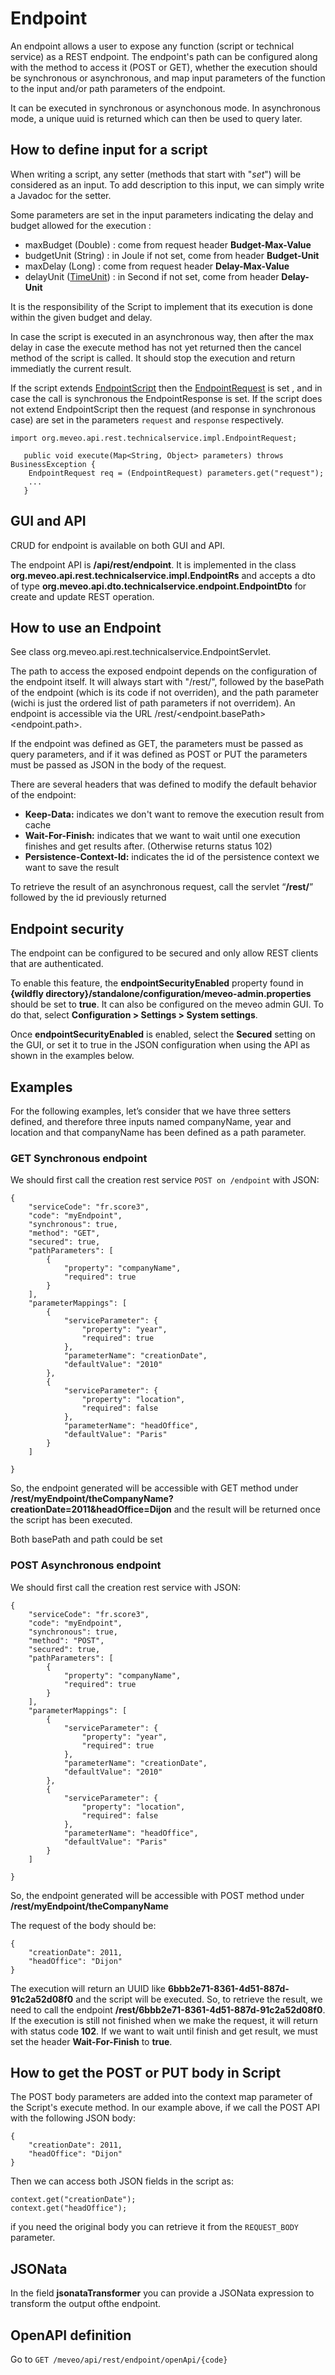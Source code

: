 # Endpoint

An endpoint allows a user to expose any function (script or technical service) as a REST endpoint. The endpoint's path can be configured along with the method to access it (POST or GET), whether the execution should be synchronous or asynchronous, and map input parameters of the function to the input and/or path parameters of the endpoint.

It can be executed in synchronous or asynchonous mode. In asynchronous mode, a unique uuid is returned which can then be used to query later.

## How to define input for a script

When writing a script, any setter (methods that start with "_set_") will be considered as an input. To add description to this input, we can simply write a Javadoc for the setter.

Some parameters are set in the input parameters indicating the delay and budget allowed for the execution :

 - maxBudget (Double)  : come from request header **Budget-Max-Value** 
 - budgetUnit (String) : in Joule if not set, come from header **Budget-Unit**
 - maxDelay (Long)  : come from request header **Delay-Max-Value** 
 - delayUnit ([TimeUnit](https://docs.oracle.com/en/java/javase/11/docs/api/java.base/java/util/concurrent/TimeUnit.html)) : in Second if not set, come from header **Delay-Unit**
 
It is the responsibility of the Script to implement that its execution is done within the given budget and delay.

In case the script is executed in an asynchronous way, then after the max delay in case the execute method has not yet returned
then the cancel method of the script is called. It should stop the execution and return immediatly the current result.

If the script extends [EndpointScript](../../../../../../../../../../meveo-api/src/main/java/org/meveo/api/rest/technicalservice/EndpointScript.java)
then the [EndpointRequest](../../../../../../../../../../meveo-api/src/main/java/org/meveo/api/rest/technicalservice/impl/EndpointRequest.java) is set , and in case the call is synchronous the EndpointResponse is set.
If the script does not extend EndpointScript then the request (and response in synchronous case) are set
in the parameters `request` and `response` respectively.

```
import org.meveo.api.rest.technicalservice.impl.EndpointRequest;
	
   public void execute(Map<String, Object> parameters) throws BusinessException {
	EndpointRequest req = (EndpointRequest) parameters.get("request");
	...
   }
```

## GUI and API

CRUD for endpoint is available on both GUI and API.

The endpoint API is **/api/rest/endpoint**. It is implemented in the class **org.meveo.api.rest.technicalservice.impl.EndpointRs** and accepts a dto of type **org.meveo.api.dto.technicalservice.endpoint.EndpointDto** for create and update REST operation.

## How to use an Endpoint

See class org.meveo.api.rest.technicalservice.EndpointServlet.

The path to access the exposed endpoint depends on the configuration of the endpoint itself. It will always start with "/rest/", followed by the basePath of the endpoint (which is its code if not overriden), and the path parameter (wichi is just the ordered list of path parameters if not overridem).
An endpoint is accessible via the URL <meveoURL>/rest/<endpoint.basePath><endpoint.path>.

If the endpoint was defined as GET, the parameters must be passed as query parameters, 
and if it was defined as POST or PUT the parameters must be passed as JSON in the body of the request.

There are several headers that was defined to modify the default behavior of the endpoint:

- **Keep-Data:** indicates we don't want to remove the execution result from cache
- **Wait-For-Finish:** indicates that we want to wait until one execution finishes and get results after. (Otherwise returns status 102)
- **Persistence-Context-Id:** indicates the id of the persistence context we want to save the result
 
To retrieve the result of an asynchronous request, call the servlet “**/rest/**” followed by the id previously returned

## Endpoint security
The endpoint can be configured to be secured and only allow REST clients that are authenticated.

To enable this feature, the **endpointSecurityEnabled** property found in **{wildfly directory}/standalone/configuration/meveo-admin.properties** should be set to **true**. It can also be configured on the meveo admin GUI.  To do that, select **Configuration > Settings > System settings**.

Once **endpointSecurityEnabled** is enabled, select the **Secured** setting on the GUI, or set it to true in the JSON configuration when using the API as shown in the examples below.

## Examples

For the following examples, let’s consider that we have three setters defined, and therefore three inputs named companyName, year and location and that companyName has been defined as a path parameter.

### GET Synchronous endpoint

We should first call the creation rest service `POST on /endpoint` with JSON: 

```
{
	"serviceCode": "fr.score3",
	"code": "myEndpoint",
	"synchronous": true,
	"method": "GET",
	"secured": true,
	"pathParameters": [
		{
			"property": "companyName",
			"required": true
		}
	],
	"parameterMappings": [
		{
			"serviceParameter": {
				"property": "year",
				"required": true
			},
			"parameterName": "creationDate",
			"defaultValue": "2010"
		},
		{
			"serviceParameter": {
				"property": "location",
				"required": false
			},
			"parameterName": "headOffice",
			"defaultValue": "Paris"
		}
	]
	
}
```

So, the endpoint generated will be accessible with GET method under **/rest/myEndpoint/theCompanyName?creationDate=2011&headOffice=Dijon** and the result will be returned once the script has been executed.

Both basePath and path could be set

### POST Asynchronous endpoint

We should first call the creation rest service with JSON:

```
{
	"serviceCode": "fr.score3",
	"code": "myEndpoint",
	"synchronous": true,
	"method": "POST",
	"secured": true,
	"pathParameters": [
		{
			"property": "companyName",
			"required": true
		}
	],
	"parameterMappings": [
		{
			"serviceParameter": {
				"property": "year",
				"required": true
			},
			"parameterName": "creationDate",
			"defaultValue": "2010"
		},
		{
			"serviceParameter": {
				"property": "location",
				"required": false
			},
			"parameterName": "headOffice",
			"defaultValue": "Paris"
		}
	]
	
}
```

So, the endpoint generated will be accessible with POST method under **/rest/myEndpoint/theCompanyName**

The request of the body should be:

```
{
	"creationDate": 2011,
	"headOffice": "Dijon"
}
```

The execution will return an UUID like **6bbb2e71-8361-4d51-887d-91c2a52d08f0** and the script will be executed. So, to retrieve the result, we need to call the endpoint **/rest/6bbb2e71-8361-4d51-887d-91c2a52d08f0**. If the execution is still not finished when we make the request, it will return with status code **102**. If we want to wait until finish and get result, we must set the header **Wait-For-Finish** to **true**.

## How to get the POST or PUT body in Script

The POST body parameters are added into the context map parameter of the Script's execute method. In our example above, if we call the POST API with the following JSON body:

```
{
	"creationDate": 2011,
	"headOffice": "Dijon"
}
```

Then we can access both JSON fields in the script as:

```
context.get("creationDate");
context.get("headOffice");
```

if you need the original body you can retrieve it from the `REQUEST_BODY` parameter.

	
	
## JSONata

In the field  **jsonataTransformer**  you can provide a JSONata expression to transform the output ofthe endpoint.
	
## OpenAPI definition
	
Go to ```GET /meveo/api/rest/endpoint/openApi/{code}```
